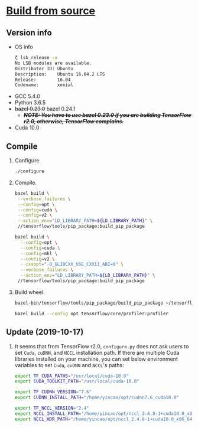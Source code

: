 # [Build from source](https://www.tensorflow.org/install/source)

## Version info

- OS info
    ```bash
    ζ lsb_release -a
    No LSB modules are available.
    Distributor ID: Ubuntu
    Description:    Ubuntu 16.04.2 LTS
    Release:        16.04
    Codename:       xenial
    ```
- GCC 5.4.0
- Python 3.6.5
- ~~bazel 0.23.0~~ bazel 0.24.1
    - ~~_**NOTE: You have to use bazel 0.23.0 if you are building TensorFlow r2.0, otherwise, TensorFlow complains.**_~~
- Cuda 10.0

## Compile

1. Configure
    ```bash
    ./configure
    ```

2. Compile.

    ```bash
    bazel build \
     --verbose_failures \
     --config=opt \
     --config=cuda \
     --config=v2 \
     --action_env="LD_LIBRARY_PATH=${LD_LIBRARY_PATH}" \
     //tensorflow/tools/pip_package:build_pip_package
    ```

    ```bash
    bazel build \
      --config=opt \
      --config=cuda \
      --config=mkl \
      --config=v2 \
      --cxxopt="-D_GLIBCXX_USE_CXX11_ABI=0" \
      --verbose_failures \
      --action_env="LD_LIBRARY_PATH=${LD_LIBRARY_PATH}" \
     //tensorflow/tools/pip_package:build_pip_package
    ```
3. Build wheel.

    ```bash
    bazel-bin/tensorflow/tools/pip_package/build_pip_package ~/tensorflow_package
    ```

    ```bash
    bazel build --config opt tensorflow/core/profiler:profiler
    ```

## Update (2019-10-17)

1. It seems that from TensorFlow r2.0, `configure.py` does not ask users to set `Cuda`, `cuDNN`, and `NCCL` installation path. If there are multiple Cuda libraries installed on your machine, you can set below environment variables to set `Cuda`, `cuDNN` and `NCCL`'s paths:

    ```bash
    export TF_CUDA_PATHS="/usr/local/cuda-10.0"
    export CUDA_TOOLKIT_PATH="/usr/local/cuda-10.0"

    export TF_CUDNN_VERSION="7.6"
    export CUDNN_INSTALL_PATH="/home/yincao/opt/cudnn7.6_cuda10.0"

    export TF_NCCL_VERSION="2.4"
    export NCCL_INSTALL_PATH="/home/yincao/opt/nccl_2.4.8-1+cuda10.0_x86_64"
    export NCCL_HDR_PATH="/home/yincao/opt/nccl_2.4.8-1+cuda10.0_x86_64/include"
    ```
